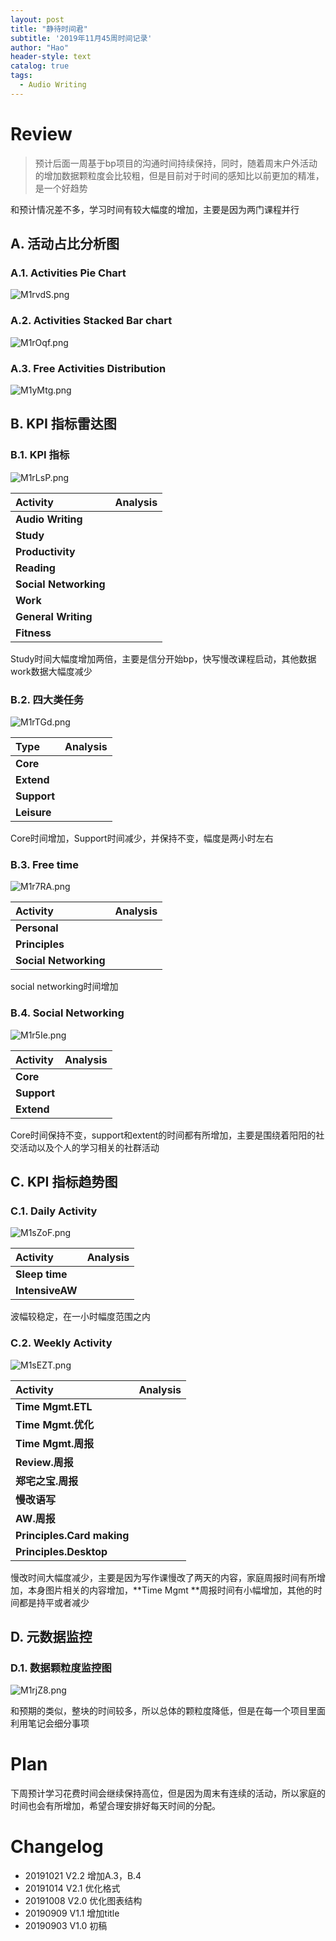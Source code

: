 ```yaml
---
layout: post
title: "静待时间君"
subtitle: '2019年11月45周时间记录'
author: "Hao"
header-style: text
catalog: true
tags:
  - Audio Writing
---
```


# Review 

>预计后面一周基于bp项目的沟通时间持续保持，同时，随着周末户外活动的增加数据颗粒度会比较粗，但是目前对于时间的感知比以前更加的精准，是一个好趋势

和预计情况差不多，学习时间有较大幅度的增加，主要是因为两门课程并行



## A. 活动占比分析图
### A.1. Activities Pie Chart
![M1rvdS.png](https://s2.ax1x.com/2019/11/12/M1rvdS.png)


### A.2. Activities Stacked Bar chart
![M1rOqf.png](https://s2.ax1x.com/2019/11/12/M1rOqf.png)

### A.3. Free Activities Distribution
![M1yMtg.png](https://s2.ax1x.com/2019/11/12/M1yMtg.png)

## B. KPI 指标雷达图
### B.1. KPI 指标
![M1rLsP.png](https://s2.ax1x.com/2019/11/12/M1rLsP.png)

| **Activity**   | **Analysis**   |
|:----|:----|
| **Audio Writing**   |    |
| **Study**   |    |
| **Productivity**   |    |
| **Reading**   |    |
| **Social Networking**   |    |
| **Work**   |    |
| **General Writing**   |    |
| **Fitness**   |    |

Study时间大幅度增加两倍，主要是信分开始bp，快写慢改课程启动，其他数据work数据大幅度减少

### B.2. 四大类任务 
![M1rTGd.png](https://s2.ax1x.com/2019/11/12/M1rTGd.png)

| **Type**   | **Analysis**   |
|:----|:----|
| **Core**   |    |
| **Extend**   |    |
| **Support**   |    |
| **Leisure**   |    |

Core时间增加，Support时间减少，并保持不变，幅度是两小时左右

### B.3. Free time 
![M1r7RA.png](https://s2.ax1x.com/2019/11/12/M1r7RA.png)

| **Activity**   | **Analysis**   |
|:----|:----|
| **Personal**   |    |
| **Principles**   |    |
| **Social Networking**   |    |

social networking时间增加

### B.4. Social Networking 
![M1r5Ie.png](https://s2.ax1x.com/2019/11/12/M1r5Ie.png)

| **Activity**   | **Analysis**   |
|:----|:----|
| **Core**   |    |
| **Support**   |    |
| **Extend**   |    |

Core时间保持不变，support和extent的时间都有所增加，主要是围绕着阳阳的社交活动以及个人的学习相关的社群活动

## C. KPI 指标趋势图
### C.1. Daily Activity
![M1sZoF.png](https://s2.ax1x.com/2019/11/12/M1sZoF.png)

| **Activity**   | **Analysis**   |
|:----|:----|
| **Sleep time**   |    |
| **IntensiveAW**   |    |

波幅较稳定，在一小时幅度范围之内

### C.2. Weekly Activity
![M1sEZT.png](https://s2.ax1x.com/2019/11/12/M1sEZT.png)

| **Activity**   | **Analysis**   |
|:----|:----|
| **Time Mgmt.ETL**   |    |
| **Time Mgmt.优化**   |    |
| **Time Mgmt.周报**   |    |
| **Review.周报**   |    |
| **郑宅之宝.周报**   |    |
| **慢改语写**   |    |
| **AW.周报**   |    |
| **Principles.Card making**   |    |
| **Principles.Desktop**   |    |

慢改时间大幅度减少，主要是因为写作课慢改了两天的内容，家庭周报时间有所增加，本身图片相关的内容增加，**Time Mgmt **周报时间有小幅增加，其他的时间都是持平或者减少

## D. 元数据监控
### D.1. 数据颗粒度监控图
![M1rjZ8.png](https://s2.ax1x.com/2019/11/12/M1rjZ8.png)

和预期的类似，整块的时间较多，所以总体的颗粒度降低，但是在每一个项目里面利用笔记会细分事项

# Plan
下周预计学习花费时间会继续保持高位，但是因为周末有连续的活动，所以家庭的时间也会有所增加，希望合理安排好每天时间的分配。

# Changelog
* 20191021 V2.2 增加A.3，B.4
* 20191014 V2.1 优化格式
* 20191008 V2.0 优化图表结构
* 20190909 V1.1 增加title
* 20190903 V1.0 初稿

